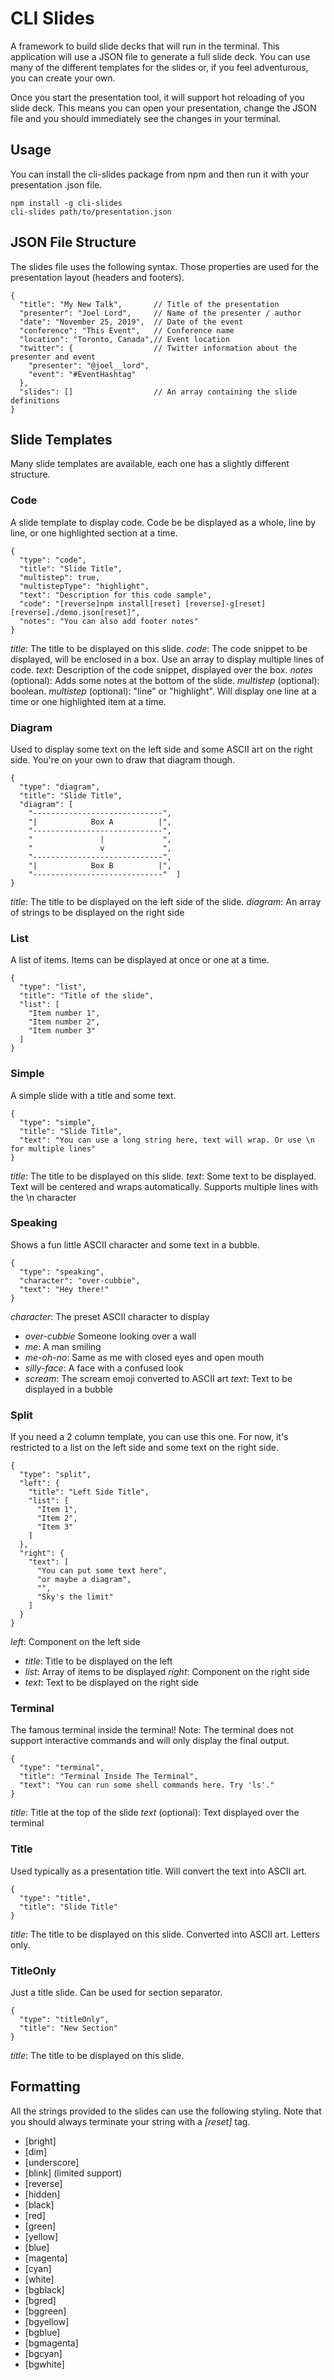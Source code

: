 # CLI Slides
A framework to build slide decks that will run in the terminal. This application will use a JSON file to generate a full slide deck. You can use many of the different templates for the slides or, if you feel adventurous, you can create your own.

Once you start the presentation tool, it will support hot reloading of you slide deck. This means you can open your presentation, change the JSON file and you should immediately see the changes in your terminal.

## Usage
You can install the cli-slides package from npm and then run it with your presentation .json file.

```
npm install -g cli-slides
cli-slides path/to/presentation.json
```

## JSON File Structure
The slides file uses the following syntax. Those properties are used for the presentation layout (headers and footers).

```
{
  "title": "My New Talk",       // Title of the presentation
  "presenter": "Joel Lord",     // Name of the presenter / author
  "date": "November 25, 2019",  // Date of the event
  "conference": "This Event",   // Conference name
  "location": "Toronto, Canada",// Event location
  "twitter": {                  // Twitter information about the presenter and event
    "presenter": "@joel__lord",
    "event": "#EventHashtag"
  },
  "slides": []                  // An array containing the slide definitions
}

```

## Slide Templates
Many slide templates are available, each one has a slightly different structure.

### Code
A slide template to display code. Code be be displayed as a whole, line by line, or one highlighted section at a time.
```
{
  "type": "code",
  "title": "Slide Title",
  "multistep": true,
  "multistepType": "highlight",
  "text": "Description for this code sample",
  "code": "[reverse]npm install[reset] [reverse]-g[reset] [reverse]./demo.json[reset]",
  "notes": "You can also add footer notes"
}
```

*title*: The title to be displayed on this slide.
*code*: The code snippet to be displayed, will be enclosed in a box. Use an array to display multiple lines of code.
*text*: Description of the code snippet, displayed over the box.
*notes* (optional): Adds some notes at the bottom of the slide.
*multistep* (optional): boolean.
*multistep* (optional): "line" or "highlight". Will display one line at a time or one highlighted item at a time.

### Diagram
Used to display some text on the left side and some ASCII art on the right side. You're on your own to draw that diagram though.
```
{
  "type": "diagram",
  "title": "Slide Title",
  "diagram": [
    "-----------------------------",
    "|            Box A          |",
    "-----------------------------",
    "               |             ",
    "               v             ",
    "-----------------------------",
    "|            Box B          |",
    "-----------------------------"  ]
}
```

*title*: The title to be displayed on the left side of the slide.
*diagram*: An array of strings to be displayed on the right side

### List
A list of items. Items can be displayed at once or one at a time.
```
{
  "type": "list",
  "title": "Title of the slide",
  "list": [
    "Item number 1",
    "Item number 2",
    "Item number 3"
  ]
}
```

### Simple
A simple slide with a title and some text.

```
{
  "type": "simple",
  "title": "Slide Title",
  "text": "You can use a long string here, text will wrap. Or use \n for multiple lines"
}
```

*title*: The title to be displayed on this slide. 
*text*: Some text to be displayed. Text will be centered and wraps automatically. Supports multiple lines with the \n character

### Speaking
Shows a fun little ASCII character and some text in a bubble.
```
{
  "type": "speaking",
  "character": "over-cubbie",
  "text": "Hey there!"
}
```
*character*: The preset ASCII character to display
  * *over-cubbie* Someone looking over a wall
  * *me*: A man smiling
  * *me-oh-no*: Same as me with closed eyes and open mouth
  * *silly-face*: A face with a confused look
  * *scream*: The scream emoji converted to ASCII art
*text*: Text to be displayed in a bubble

### Split
If you need a 2 column template, you can use this one. For now, it's restricted to a list on the left side and some text on the right side.
```
{
  "type": "split",
  "left": {
    "title": "Left Side Title",
    "list": [
      "Item 1",
      "Item 2",
      "Item 3"
    ]
  },
  "right": {
    "text": [
      "You can put some text here",
      "or maybe a diagram",
      "",
      "Sky's the limit"
    ]
  }
}
```
*left*: Component on the left side
  * *title*: Title to be displayed on the left
  * *list*: Array of items to be displayed
*right*: Component on the right side
  * *text*: Text to be displayed on the right side

### Terminal
The famous terminal inside the terminal!
Note: The terminal does not support interactive commands and will only display the final output.
```
{
  "type": "terminal",
  "title": "Terminal Inside The Terminal",
  "text": "You can run some shell commands here. Try 'ls'."
}
```
*title*: Title at the top of the slide
*text* (optional): Text displayed over the terminal

### Title
Used typically as a presentation title. Will convert the text into ASCII art.

```
{
  "type": "title",
  "title": "Slide Title"
}
```

*title*: The title to be displayed on this slide. Converted into ASCII art. Letters only.

### TitleOnly
Just a title slide. Can be used for section separator.

```
{
  "type": "titleOnly",
  "title": "New Section"
}
```

*title*: The title to be displayed on this slide.

## Formatting
All the strings provided to the slides can use the following styling. Note that you should always terminate your string with a _[reset]_ tag.
* [bright]
* [dim]
* [underscore]
* [blink] (limited support)
* [reverse]
* [hidden]
* [black]
* [red]
* [green]
* [yellow]
* [blue]
* [magenta]
* [cyan]
* [white]
* [bgblack]
* [bgred]
* [bggreen]
* [bgyellow]
* [bgblue]
* [bgmagenta]
* [bgcyan]
* [bgwhite]
